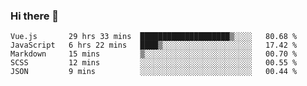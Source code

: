 ### Hi there 👋

<!--
**xin-code/Xin-code** is a ✨ _special_ ✨ repository because its `README.md` (this file) appears on your GitHub profile.

Here are some ideas to get you started:
<!--START_SECTION:waka-->
```text
Vue.js       29 hrs 33 mins  ████████████████████▒░░░░   80.68 % 
JavaScript   6 hrs 22 mins   ████▒░░░░░░░░░░░░░░░░░░░░   17.42 % 
Markdown     15 mins         ▒░░░░░░░░░░░░░░░░░░░░░░░░   00.70 % 
SCSS         12 mins         ░░░░░░░░░░░░░░░░░░░░░░░░░   00.55 % 
JSON         9 mins          ░░░░░░░░░░░░░░░░░░░░░░░░░   00.44 % 
```
<!--END_SECTION:waka-->
